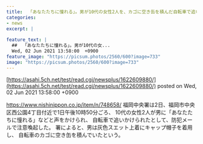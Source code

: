 ```yaml
---
title:  「あなたたちに憧れる」。男が10代の女性2人を、カゴに空き缶を積んだ自転車で追いかける。福岡市中央区西公園  
categories:
- news
excerpt: |
  
feature_text: |
  ##  「あなたたちに憧れる」。男が10代の女...
  Wed, 02 Jun 2021 13:58:00  +0900
feature_image: "https://picsum.photos/2560/600?image=733"
image: "https://picsum.photos/2560/600?image=733"
---
```


[https://asahi.5ch.net/test/read.cgi/newsplus/1622609880/](https://asahi.5ch.net/test/read.cgi/newsplus/1622609880/)
posted on Wed, 02 Jun 2021 13:58:00  +0900

<!--more-->

https://www.nishinippon.co.jp/item/n/748658/ 福岡中央署は2日、福岡市中央区西公園4丁目付近で1日午後10時50分ごろ、 10代の女性2人が男に「あなたたちに憧れる」などと声をかけられ、 自転車で追いかけられたとして、防犯メールで注意喚起した。 署によると、男は灰色スエット上着にキャップ帽子を着用し、 自転車のカゴに空き缶を積んでいたという。
